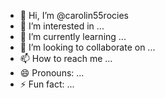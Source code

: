 - 👋 Hi, I’m @carolin55rocies
- 👀 I’m interested in ...
- 🌱 I’m currently learning ...
- 💞️ I’m looking to collaborate on ...
- 📫 How to reach me ...
- 😄 Pronouns: ...
- ⚡ Fun fact: ...

<!---
carolin55rocies/carolin55rocies is a ✨ special ✨ repository because its `README.md` (this file) appears on your GitHub profile.
You can click the Preview link to take a look at your changes.
--->
